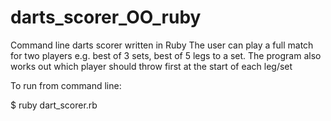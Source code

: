 # darts_scorer_OO_ruby
Command line darts scorer written in Ruby
The user can play a full match for two players e.g. best of 3 sets, best of 5 legs to a set. 
The program also works out which player should throw first at the start of each leg/set 

To run from command line:

$ ruby dart_scorer.rb


